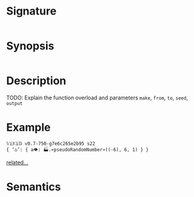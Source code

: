 # Signature
```vikid-signature
```

# Synopsis
```vikid-synopsis
```

# Description
TODO: Explain the function overload and parameters `make`, `from`, `to`, `seed`, `output`

# Example
```vikid-script
𝕍i𝕂i𝔻 v0.7-750-g7e6c265e2b95 s22
{ ‘⌂’: { a👁: 🏭.«pseudoRandomNumber»((-6), 6, 1) } }
```


[related...](https://en.wikipedia.org/wiki/Random_number_generation)

# Semantics